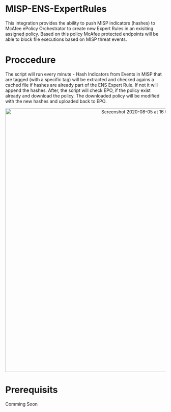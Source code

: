 # MISP-ENS-ExpertRules

This integration provides the ability to push MISP indicators (hashes) to McAfee ePolicy Orchestrator to create new Expert Rules in an exisiting assigned policy.
Based on this policy McAfee protected endpoints will be able to block file executions based on MISP threat events.

# Proccedure

The script will run every minute - Hash Indicators from Events in MISP that are tagged (with a specific tag) will be extracted and checked agains a cached file if hashes are already part of the ENS Expert Rule. If not it will append the hashes. After, the script will check EPO, if the policy exist already and download the policy. The downloaded policy will be modified with the new hashes and uploaded back to EPO.

<p align="center"><img width="826" alt="Screenshot 2020-08-05 at 16 52 38" src="https://user-images.githubusercontent.com/25227268/89427967-23643200-d73c-11ea-8e81-1075a51d00e0.png"></p>

# Prerequisits

Comming Soon

